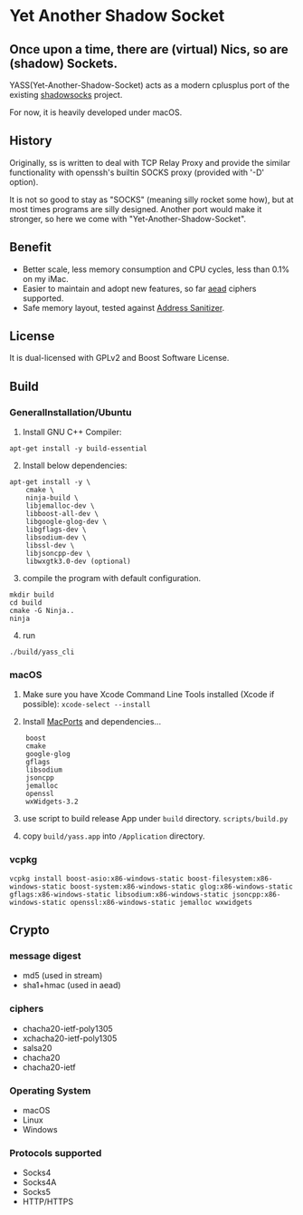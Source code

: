 # Yet Another Shadow Socket

## Once upon a time, there are (virtual) Nics, so are (shadow) Sockets.

YASS(Yet-Another-Shadow-Socket) acts as a modern cplusplus port of the existing [shadowsocks](http://github.com/shadowsocks) project.

For now, it is heavily developed under macOS.

## History
Originally, ss is written to deal with TCP Relay Proxy and provide the similar functionality with openssh's builtin SOCKS proxy (provided with '-D' option).

It is not so good to stay as "SOCKS" (meaning silly rocket some how), but at most times programs are silly designed. Another port would make it stronger, so here we come with "Yet-Another-Shadow-Socket".

## Benefit
- Better scale, less memory consumption and CPU cycles, less than 0.1% on my iMac.
- Easier to maintain and adopt new features, so far [aead][aead] ciphers supported.
- Safe memory layout, tested against [Address Sanitizer][asan].

## License
It is dual-licensed with GPLv2 and Boost Software License.

## Build
### GeneralInstallation/Ubuntu
1. Install GNU C++ Compiler:
```
apt-get install -y build-essential
```
2. Install below dependencies:
```
apt-get install -y \
    cmake \
    ninja-build \
    libjemalloc-dev \
    libboost-all-dev \
    libgoogle-glog-dev \
    libgflags-dev \
    libsodium-dev \
    libssl-dev \
    libjsoncpp-dev \
    libwxgtk3.0-dev (optional)

```
3. compile the program with default configuration.
```
mkdir build
cd build
cmake -G Ninja..
ninja
```
4. run
```
./build/yass_cli
```

### macOS
1. Make sure you have Xcode Command Line Tools installed (Xcode if possible):
   ```xcode-select --install```

2. Install [MacPorts] and dependencies...
```
    boost
    cmake
    google-glog
    gflags
    libsodium
    jsoncpp
    jemalloc
    openssl
    wxWidgets-3.2
```
3. use script to build release App under `build` directory.
```scripts/build.py```

4. copy `build/yass.app` into `/Application` directory.
### vcpkg
```
vcpkg install boost-asio:x86-windows-static boost-filesystem:x86-windows-static boost-system:x86-windows-static glog:x86-windows-static gflags:x86-windows-static libsodium:x86-windows-static jsoncpp:x86-windows-static openssl:x86-windows-static jemalloc wxwidgets
```

## Crypto
### message digest
- md5 (used in stream)
- sha1+hmac (used in aead)
### ciphers
- chacha20-ietf-poly1305
- xchacha20-ietf-poly1305
- salsa20
- chacha20
- chacha20-ietf

### Operating System
- macOS
- Linux
- Windows

### Protocols supported
- Socks4
- Socks4A
- Socks5
- HTTP/HTTPS

[MacPorts]: https://www.macports.org/install.php
[aead]: https://shadowsocks.org/en/spec/AEAD-Ciphers.html
[asan]: https://github.com/google/sanitizers/wiki/AddressSanitizer
[vcredist]: https://support.microsoft.com/zh-tw/help/2977003/the-latest-supported-visual-c-downloads

